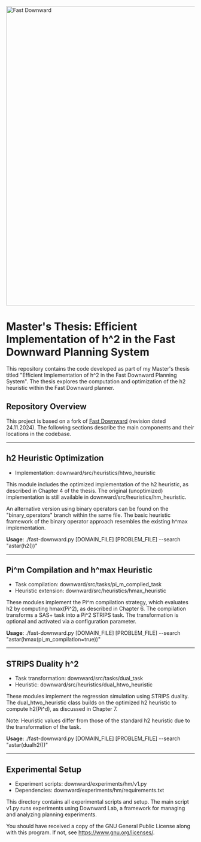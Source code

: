 <img src="misc/images/fast-downward.svg" width="800" alt="Fast Downward">

# Master's Thesis: Efficient Implementation of h^2 in the Fast Downward Planning System

This repository contains the code developed as part of my Master's thesis titled "Efficient Implementation of h^2 in the Fast Downward Planning System". The thesis explores the computation and optimization of the h2 heuristic within the Fast Downward planner.

## Repository Overview

This project is based on a fork of [Fast Downward](https://github.com/aibasel/downward) (revision dated 24.11.2024). The following sections describe the main components and their locations in the codebase.

---

## h2 Heuristic Optimization

- Implementation: downward/src/heuristics/htwo_heuristic

This module includes the optimized implementation of the h2 heuristic, as described in Chapter 4 of the thesis. The original (unoptimized) implementation is still available in downward/src/heuristics/hm_heuristic.

An alternative version using binary operators can be found on the "binary_operators" branch within the same file. The basic heuristic framework of the binary operator approach resembles the existing h^max implementation.

**Usage**:
./fast-downward.py [DOMAIN_FILE] [PROBLEM_FILE] --search "astar(h2())"

---

## Pi^m Compilation and h^max Heuristic

- Task compilation: downward/src/tasks/pi_m_compiled_task
- Heuristic extension: downward/src/heuristics/hmax_heuristic

These modules implement the Pi^m compilation strategy, which evaluates h2 by computing hmax(Pi^2), as described in Chapter 6. The compilation transforms a SAS+ task into a Pi^2 STRIPS task. The transformation is optional and activated via a configuration parameter.

**Usage**:
./fast-downward.py [DOMAIN_FILE] [PROBLEM_FILE] --search "astar(hmax(pi_m_compilation=true))"

---

## STRIPS Duality h^2

- Task transformation: downward/src/tasks/dual_task
- Heuristic: downward/src/heuristics/dual_htwo_heuristic

These modules implement the regression simulation using STRIPS duality. The dual_htwo_heuristic class builds on the optimized h2 heuristic to compute h2(Pi^d), as discussed in Chapter 7.

Note: Heuristic values differ from those of the standard h2 heuristic due to the transformation of the task.

**Usage**:
./fast-downward.py [DOMAIN_FILE] [PROBLEM_FILE] --search "astar(dualh2())"

---

## Experimental Setup

- Experiment scripts: downward/experiments/hm/v1.py
- Dependencies: downward/experiments/hm/requirements.txt

This directory contains all experimental scripts and setup. The main script v1.py runs experiments using Downward Lab, a framework for managing and analyzing planning experiments.

You should have received a copy of the GNU General Public License
along with this program. If not, see <https://www.gnu.org/licenses/>.
```
